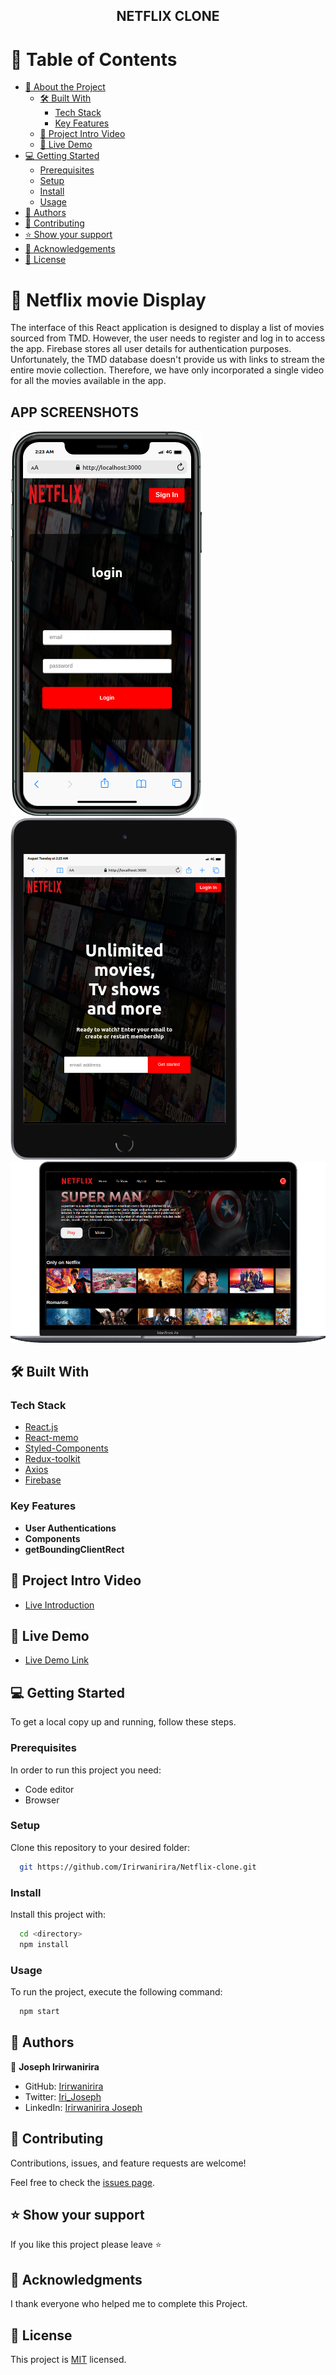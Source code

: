 <div align="center">

  <h2>NETFLIX CLONE</h2>

</div>

<!-- TABLE OF CONTENTS -->

# 📗 Table of Contents

- [📖 About the Project](#about-project)
  - [🛠 Built With](#built-with)
    - [Tech Stack](#tech-stack)
    - [Key Features](#key-features)
  - [🚀 Project Intro Video](#project-intro-video)  
  - [🚀 Live Demo](#live-demo)
- [💻 Getting Started](#getting-started)
  - [Prerequisites](#prerequisites)
  - [Setup](#setup)
  - [Install](#install)
  - [Usage](#usage)
- [👥 Authors](#authors)
- [🤝 Contributing](#contributing)
- [⭐️ Show your support](#support)
- [🙏 Acknowledgements](#acknowledgements)
- [📝 License](#license)

<!-- PROJECT DESCRIPTION -->

# 📖 Netflix movie Display  <a name="about-project"></a>

The interface of this React application is designed to display a list of movies sourced from TMD. However, the user needs to register and log in to access the app. Firebase stores all user details for authentication purposes. Unfortunately, the TMD database doesn't provide us with links to stream the entire movie collection. Therefore, we have only incorporated a single video for all the movies available in the app.

## APP SCREENSHOTS

<div>
  <img src='./src/assets/mobile-version.png'/>
  <img src='./src/assets/ipad-version.png' />
  <img src='./src/assets/desktop-version.png' />
</div>

## 🛠 Built With <a name="built-with"></a>

### Tech Stack <a name="tech-stack"></a>

  <ul>
      <li><a href="https://reactjs.org/">React.js</a></li>
        <li><a href="https://www.w3schools.com/react/react_memo.asp">React-memo<a></li>
      <li><a href="https://www.styled-components.com/">Styled-Components</a></li>
      <li><a href="https://redux-toolkit.js.org/">Redux-toolkit</a></li>
      <li><a href="https://axios-http.com/docs/intro">Axios</a></li>
      <li><a href="https://firebase.google.com/">Firebase</a></li>


  </ul>

<!-- Features -->

### Key Features <a name="key-features"></a>

- **User Authentications**
- **Components**
- **getBoundingClientRect**


<!-- INTRODUCTION VIDEO -->

## 🚀 Project Intro Video <a name="project-intro-video"></a>

- [Live Introduction]()

<!-- LIVE DEMO -->

## 🚀 Live Demo <a name="live-demo"></a>

- [Live Demo Link]()

<!-- GETTING STARTED -->

## 💻 Getting Started <a name="getting-started"></a>

To get a local copy up and running, follow these steps.

### Prerequisites

In order to run this project you need:
 
 - Code editor
 - Browser

### Setup

Clone this repository to your desired folder:

```sh
  git https://github.com/Irirwanirira/Netflix-clone.git
```

### Install

Install this project with:

```sh
  cd <directory>
  npm install
```

### Usage

To run the project, execute the following command:


```sh
  npm start
```

<!-- AUTHORS -->

## 👥 Authors <a name="authors"></a>

👤 **Joseph Irirwanirira**

- GitHub: [Irirwanirira](https://github.com/Irirwanirira)
- Twitter: [Iri_Joseph](https://twitter.com/Iri_joseph)
- LinkedIn: [Irirwanirira Joseph](https://www.linkedin.com/in/joseph-irirwanirira-74666623a/)

<!-- CONTRIBUTING -->

## 🤝 Contributing <a name="contributing"></a>

Contributions, issues, and feature requests are welcome!

Feel free to check the [issues page](https://github.com/Irirwanirira/Netflix-clone/issues).

<!-- SUPPORT -->

## ⭐️ Show your support <a name="support"></a>

If you like this project please leave ⭐️ 

<!-- ACKNOWLEDGEMENTS -->

## 🙏 Acknowledgments <a name="acknowledgements"></a>

I thank everyone who helped me to complete this Project.

<!-- LICENSE -->

## 📝 License <a name="license"></a>

This project is [MIT](./LICENSE) licensed.
